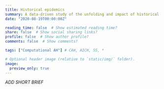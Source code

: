 ```yaml
---
title: Historical epidemics
summary: A data-driven study of the unfolding and impact of historical epidemic outbreaks, with a focus of early modern Venice.
date: "2020-08-19T00:00:00Z"

reading_time: false  # Show estimated reading time?
share: false  # Show social sharing links?
profile: false  # Show author profile?
comments: false  # Show comments?

tags: ["Computational AH"] # CAH, AICH, SS, *

# Optional header image (relative to `static/img/` folder).
image:
  preview_only: true
---
```


*ADD SHORT BRIEF*